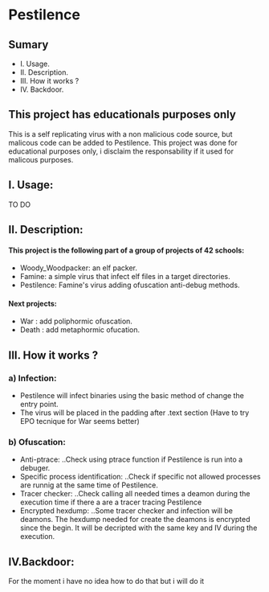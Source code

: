 # Pestilence
## Sumary
- I. Usage.
- II. Description.
- III. How it works ?
- IV. Backdoor.

## This project has educationals purposes only
This is a self replicating virus with a non malicious code source, but malicous code can be added to Pestilence.
This project was done for educational purposes only, i disclaim the responsability if it used for malicous purposes.

## I. Usage:
TO DO

## II. Description:
#### This project is the following part of a group of projects of 42 schools:
- Woody_Woodpacker: an elf packer.
- Famine: a simple virus that infect elf files in a target directories.
- Pestilence: Famine's virus adding ofuscation anti-debug methods.

#### Next projects:
  - War : add poliphormic ofuscation.
  - Death : add metaphormic ofucation.

## III. How it works ?

  ### a) Infection:
  - Pestilence will infect binaries using the basic method of change the entry point.
  - The virus will be placed in the padding after .text section (Have to try EPO tecnique for War seems better)

  ### b) Ofuscation:
 - Anti-ptrace:
 ..Check using ptrace function if Pestilence is run into a debuger.
 - Specific process identification:
 ..Check if specific not allowed processes are runnig at the same time of Pestilence.
 - Tracer checker:
 ..Check calling all needed times a deamon during the execution time if there a are a tracer tracing Pestilence
 - Encrypted hexdump:
 ..Some tracer checker and infection will be deamons. The hexdump needed for create the deamons is encrypted since the
 begin. It will be decripted with the same key and IV during the execution.
    
## IV.Backdoor:
For the moment i have no idea how to do that but i will do it
